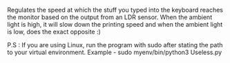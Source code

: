 Regulates the speed at which the stuff you typed into the keyboard reaches the monitor based on the output from an LDR sensor.
When the ambient light is high, it will slow down the printing speed and when the ambient light is low, does the exact opposite :)

P.S : If you are using Linux, run the program with sudo after stating the path to your virtual environment.
Example - sudo myenv/bin/python3 Useless.py
